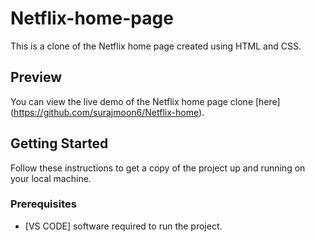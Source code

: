 # Netflix-home-page
This is a clone of the Netflix home page created using HTML and CSS.

## Preview
You can view the live demo of the Netflix home page clone [here]  (https://github.com/surajmoon6/Netflix-home).

## Getting Started

Follow these instructions to get a copy of the project up and running on your local machine.

### Prerequisites

- [VS CODE]  software required to run the project.

